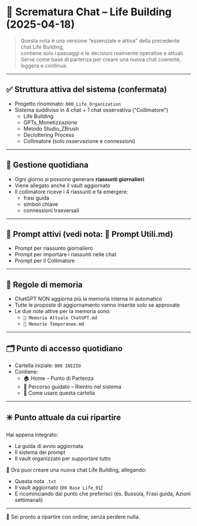 # 💬 Scrematura Chat – Life Building (2025-04-18)

> Questa nota è una versione “essenziale e attiva” della precedente chat Life Building,  
> contiene solo i passaggi e le decisioni realmente operative e attuali.  
> Serve come base di partenza per creare una nuova chat coerente, leggera e continua.

---

## ✅ Struttura attiva del sistema (confermata)

- Progetto rinominato: `000_Life_Organization`
- Sistema suddiviso in 4 chat + 1 chat osservativa ("Collimatore")
  - Life Building
  - GPTs_Monetizzazione
  - Metodo Studio_ZBrush
  - Decluttering Process
  - Collimatore (solo osservazione e connessioni)

---

## 🔁 Gestione quotidiana

- Ogni giorno si possono generare **riassunti giornalieri**
- Viene allegato anche il vault aggiornato
- Il collimatore riceve i 4 riassunti e fa emergere:
  - frasi guida
  - simboli chiave
  - connessioni trasversali

---

## 📌 Prompt attivi (vedi nota: 📌 Prompt Utili.md)

- Prompt per riassunto giornaliero
- Prompt per importare i riassunti nelle chat
- Prompt per il Collimatore

---

## 🧠 Regole di memoria

- ChatGPT NON aggiorna più la memoria interna in automatico
- Tutte le proposte di aggiornamento vanno inserite solo se approvate
- Le due note attive per la memoria sono:
  - `🧠 Memoria Attuale ChatGPT.md`
  - `🧠 Memorie Temporanee.md`

---

## 🗂 Punto di accesso quotidiano

- Cartella iniziale: `000 INIZIO`
- Contiene:
  - 🏠 Home – Punto di Partenza
  - 📅 Percorso guidato – Rientro nel sistema
  - 📘 Come usare questa cartella

---

## ✳️ Punto attuale da cui ripartire

Hai appena integrato:
- La guida di avvio aggiornata
- Il sistema dei prompt
- Il vault organizzato per supportare tutto

📍 Ora puoi creare una nuova chat Life Building, allegando:
- Questa nota `.txt`
- Il vault aggiornato (`00 Base Life_01`)
- E ricominciando dal punto che preferisci (es. Bussola, Frasi guida, Azioni settimanali)

---

🌿 Sei pronto a ripartire con ordine, senza perdere nulla.
